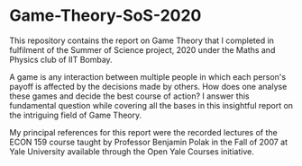 # Game-Theory-SoS-2020
This repository contains the report on Game Theory that I completed in fulfilment of the Summer of Science project, 2020 under the Maths and Physics club of IIT Bombay.

A game is any interaction between multiple people in which each person's payoff is affected by the decisions made by others. How does one analyse these games and decide the best course of action? I answer this fundamental question while covering all the bases in this insightful report on the intriguing field of Game Theory.


My principal references for this report were the recorded lectures of the ECON 159 course taught by Professor Benjamin Polak in the Fall of 2007 at Yale University available through the Open Yale Courses initiative. 
